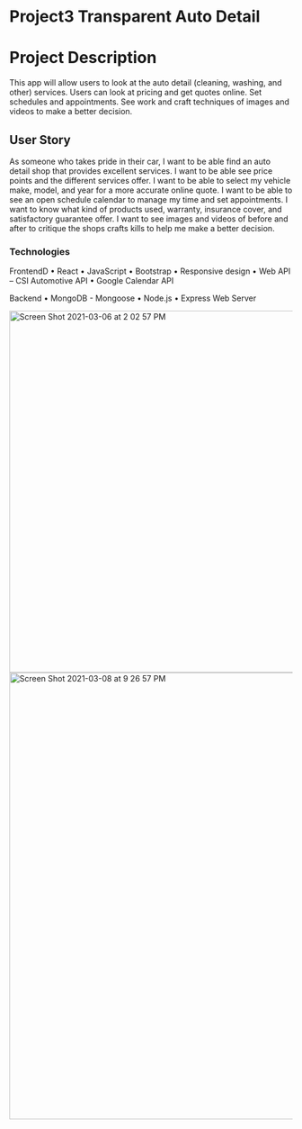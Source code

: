# Project3 Transparent Auto Detail

# Project Description
This app will allow users to look at the auto detail (cleaning, washing, and other) services. Users can look at pricing and get quotes online. Set schedules and appointments. See work and craft techniques of images and videos to make a better decision.

## User Story
As someone who takes pride in their car, I want to be able find an auto detail shop that provides excellent services. I want to be able see price points and the different services offer. I want to be able to select my vehicle make, model, and year for a more accurate online quote. I want to be able to see an open schedule calendar to manage my time and set appointments. I want to know what kind of products used, warranty, insurance cover, and satisfactory guarantee offer. I want to see images and videos of before and after to critique the shops crafts kills to help me make a better decision.


### Technologies
FrontendD
•	React
•	JavaScript
•	Bootstrap
•	Responsive design
•	Web API – CSI Automotive API 
•	Google Calendar API

Backend
•	MongoDB - Mongoose
•	Node.js
•	Express Web Server  


<img width="643" alt="Screen Shot 2021-03-06 at 2 02 57 PM" src="https://user-images.githubusercontent.com/70989579/110222104-bad16500-7e84-11eb-8d04-63af75cc3087.png">

<img width="794" alt="Screen Shot 2021-03-08 at 9 26 57 PM" src="https://user-images.githubusercontent.com/70989579/110422927-0aff2180-8055-11eb-8972-04807fd44742.png">

